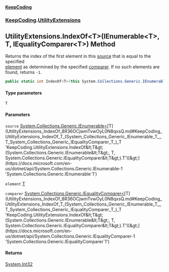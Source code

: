 #### [KeepCoding](index.md 'index')
### [KeepCoding](KeepCoding.md 'KeepCoding').[UtilityExtensions](UtilityExtensions.md 'KeepCoding.UtilityExtensions')
## UtilityExtensions.IndexOf&lt;T&gt;(IEnumerable&lt;T&gt;, T, IEqualityComparer&lt;T&gt;) Method
Returns the index of the first element in this [source](UtilityExtensions_IndexOf_8R36OCjwmTvwOyL0N8qxsQ.md#KeepCoding_UtilityExtensions_IndexOf_T_(System_Collections_Generic_IEnumerable_T__T_System_Collections_Generic_IEqualityComparer_T_)_source 'KeepCoding.UtilityExtensions.IndexOf&lt;T&gt;(System.Collections.Generic.IEnumerable&lt;T&gt;, T, System.Collections.Generic.IEqualityComparer&lt;T&gt;).source') that is equal to the specified  
[element](UtilityExtensions_IndexOf_8R36OCjwmTvwOyL0N8qxsQ.md#KeepCoding_UtilityExtensions_IndexOf_T_(System_Collections_Generic_IEnumerable_T__T_System_Collections_Generic_IEqualityComparer_T_)_element 'KeepCoding.UtilityExtensions.IndexOf&lt;T&gt;(System.Collections.Generic.IEnumerable&lt;T&gt;, T, System.Collections.Generic.IEqualityComparer&lt;T&gt;).element') as determined by the specified [comparer](UtilityExtensions_IndexOf_8R36OCjwmTvwOyL0N8qxsQ.md#KeepCoding_UtilityExtensions_IndexOf_T_(System_Collections_Generic_IEnumerable_T__T_System_Collections_Generic_IEqualityComparer_T_)_comparer 'KeepCoding.UtilityExtensions.IndexOf&lt;T&gt;(System.Collections.Generic.IEnumerable&lt;T&gt;, T, System.Collections.Generic.IEqualityComparer&lt;T&gt;).comparer'). If no such elements are  
found, returns `-1`.
```csharp
public static int IndexOf<T>(this System.Collections.Generic.IEnumerable<T> source, T element, System.Collections.Generic.IEqualityComparer<T> comparer=null);
```
#### Type parameters
<a name='KeepCoding_UtilityExtensions_IndexOf_T_(System_Collections_Generic_IEnumerable_T__T_System_Collections_Generic_IEqualityComparer_T_)_T'></a>
`T`  
  
#### Parameters
<a name='KeepCoding_UtilityExtensions_IndexOf_T_(System_Collections_Generic_IEnumerable_T__T_System_Collections_Generic_IEqualityComparer_T_)_source'></a>
`source` [System.Collections.Generic.IEnumerable&lt;](https://docs.microsoft.com/en-us/dotnet/api/System.Collections.Generic.IEnumerable-1 'System.Collections.Generic.IEnumerable`1')[T](UtilityExtensions_IndexOf_8R36OCjwmTvwOyL0N8qxsQ.md#KeepCoding_UtilityExtensions_IndexOf_T_(System_Collections_Generic_IEnumerable_T__T_System_Collections_Generic_IEqualityComparer_T_)_T 'KeepCoding.UtilityExtensions.IndexOf&lt;T&gt;(System.Collections.Generic.IEnumerable&lt;T&gt;, T, System.Collections.Generic.IEqualityComparer&lt;T&gt;).T')[&gt;](https://docs.microsoft.com/en-us/dotnet/api/System.Collections.Generic.IEnumerable-1 'System.Collections.Generic.IEnumerable`1')  
  
<a name='KeepCoding_UtilityExtensions_IndexOf_T_(System_Collections_Generic_IEnumerable_T__T_System_Collections_Generic_IEqualityComparer_T_)_element'></a>
`element` [T](UtilityExtensions_IndexOf_8R36OCjwmTvwOyL0N8qxsQ.md#KeepCoding_UtilityExtensions_IndexOf_T_(System_Collections_Generic_IEnumerable_T__T_System_Collections_Generic_IEqualityComparer_T_)_T 'KeepCoding.UtilityExtensions.IndexOf&lt;T&gt;(System.Collections.Generic.IEnumerable&lt;T&gt;, T, System.Collections.Generic.IEqualityComparer&lt;T&gt;).T')  
  
<a name='KeepCoding_UtilityExtensions_IndexOf_T_(System_Collections_Generic_IEnumerable_T__T_System_Collections_Generic_IEqualityComparer_T_)_comparer'></a>
`comparer` [System.Collections.Generic.IEqualityComparer&lt;](https://docs.microsoft.com/en-us/dotnet/api/System.Collections.Generic.IEqualityComparer-1 'System.Collections.Generic.IEqualityComparer`1')[T](UtilityExtensions_IndexOf_8R36OCjwmTvwOyL0N8qxsQ.md#KeepCoding_UtilityExtensions_IndexOf_T_(System_Collections_Generic_IEnumerable_T__T_System_Collections_Generic_IEqualityComparer_T_)_T 'KeepCoding.UtilityExtensions.IndexOf&lt;T&gt;(System.Collections.Generic.IEnumerable&lt;T&gt;, T, System.Collections.Generic.IEqualityComparer&lt;T&gt;).T')[&gt;](https://docs.microsoft.com/en-us/dotnet/api/System.Collections.Generic.IEqualityComparer-1 'System.Collections.Generic.IEqualityComparer`1')  
  
#### Returns
[System.Int32](https://docs.microsoft.com/en-us/dotnet/api/System.Int32 'System.Int32')  
